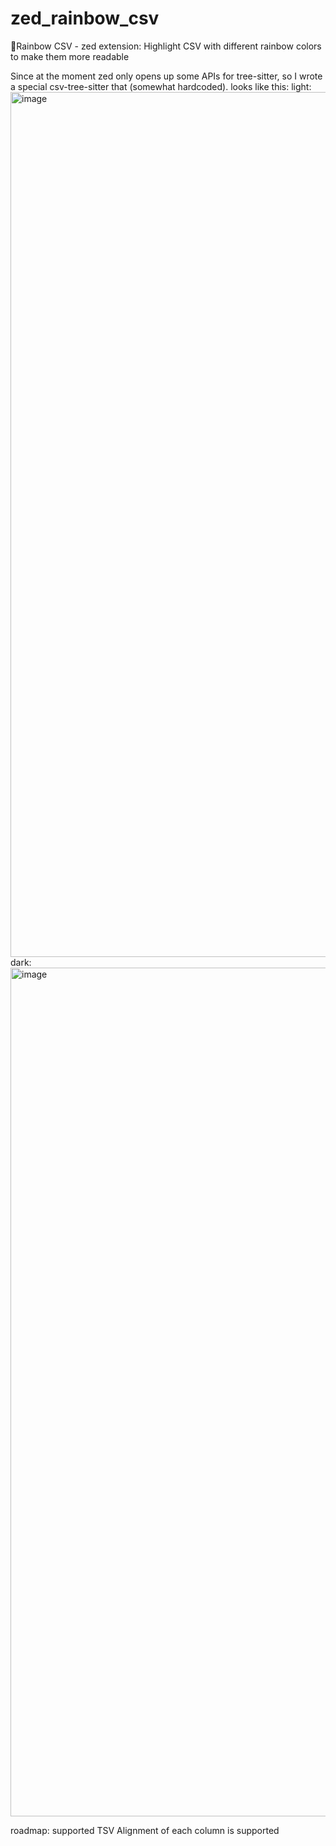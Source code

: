 # zed_rainbow_csv
🌈Rainbow CSV - zed extension: Highlight CSV with different rainbow colors to make them more readable

Since at the moment zed only opens up some APIs for tree-sitter, so I wrote a special csv-tree-sitter that (somewhat hardcoded).
looks like this:
light:
<img width="1384" alt="image" src="https://github.com/weartist/zed_rainbow_csv/assets/17105034/fd90763e-884d-4e86-b086-d4d53d0e015d">
dark:
<img width="1358" alt="image" src="https://github.com/weartist/zed_rainbow_csv/assets/17105034/7a24c202-0b14-4382-97c2-fb710348faea">


roadmap:
supported TSV 
Alignment of each column is supported
